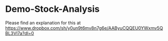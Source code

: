 # Demo-Stock-Analysis
Please find an explanation for this at https://www.dropbox.com/sh/y0un9t6mv8n7g6e/AAByuCQQEU0YWxmv5QBL3Vl7a?dl=0
